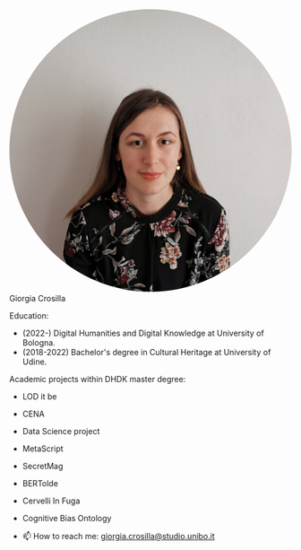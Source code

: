 <style>
    img{
        border-radius:50%;
    }
</style>
<img src="IMG_20210309_1500201.jpg"/>
Giorgia Crosilla

Education:
-  (2022-) Digital Humanities and Digital Knowledge at University of Bologna.
-  (2018-2022) Bachelor's degree in Cultural Heritage at University of Udine.


Academic projects within DHDK master degree:
 - LOD it be
 - CENA
 - Data Science project
 - MetaScript
 - SecretMag
 - BERTolde 
 - Cervelli In Fuga
 - Cognitive Bias Ontology

  
- 📫 How to reach me: giorgia.crosilla@studio.unibo.it


